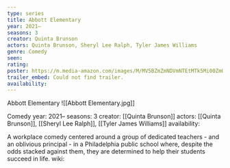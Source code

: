 ```yaml
---
type: series
title: Abbott Elementary
year: 2021–
seasons: 3
creator: Quinta Brunson
actors: Quinta Brunson, Sheryl Lee Ralph, Tyler James Williams
genre: Comedy
seen:
rating: 
poster: https://m.media-amazon.com/images/M/MV5BZmZmNDVmNTEtMTk5Mi00ZmQ1LWI1ZmItYmVkZDM0YTdlY2Y3XkEyXkFqcGdeQXVyMTUzMTg2ODkz._V1_SX300.jpg
trailer_embed: Could not find trailer.
availability:
---
```

Abbott Elementary
![[Abbott Elementary.jpg]]

Comedy
year: 2021–
seasons: 3
creator: [[Quinta Brunson]]
actors: [[Quinta Brunson]], [[Sheryl Lee Ralph]], [[Tyler James Williams]]
availability:

A workplace comedy centered around a group of dedicated teachers - and an oblivious principal - in a Philadelphia public school where, despite the odds stacked against them, they are determined to help their students succeed in life.
wiki: 


